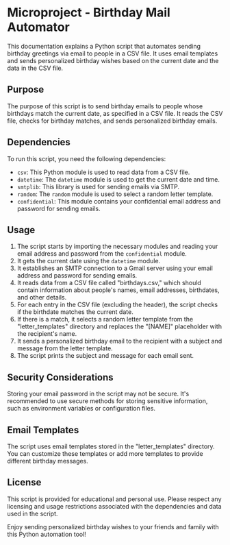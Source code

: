 # Microproject - Birthday Mail Automator

This documentation explains a Python script that automates sending birthday greetings via email to people in a CSV file. It uses email templates and sends personalized birthday wishes based on the current date and the data in the CSV file.

## Purpose

The purpose of this script is to send birthday emails to people whose birthdays match the current date, as specified in a CSV file. It reads the CSV file, checks for birthday matches, and sends personalized birthday emails.

## Dependencies

To run this script, you need the following dependencies:

- `csv`: This Python module is used to read data from a CSV file.
- `datetime`: The `datetime` module is used to get the current date and time.
- `smtplib`: This library is used for sending emails via SMTP.
- `random`: The `random` module is used to select a random letter template.
- `confidential`: This module contains your confidential email address and password for sending emails.

## Usage

1. The script starts by importing the necessary modules and reading your email address and password from the `confidential` module.
2. It gets the current date using the `datetime` module.
3. It establishes an SMTP connection to a Gmail server using your email address and password for sending emails.
4. It reads data from a CSV file called "birthdays.csv," which should contain information about people's names, email addresses, birthdates, and other details.
5. For each entry in the CSV file (excluding the header), the script checks if the birthdate matches the current date.
6. If there is a match, it selects a random letter template from the "letter_templates" directory and replaces the "[NAME]" placeholder with the recipient's name.
7. It sends a personalized birthday email to the recipient with a subject and message from the letter template.
8. The script prints the subject and message for each email sent.

## Security Considerations

Storing your email password in the script may not be secure. It's recommended to use secure methods for storing sensitive information, such as environment variables or configuration files.

## Email Templates

The script uses email templates stored in the "letter_templates" directory. You can customize these templates or add more templates to provide different birthday messages.

## License

This script is provided for educational and personal use. Please respect any licensing and usage restrictions associated with the dependencies and data used in the script.

Enjoy sending personalized birthday wishes to your friends and family with this Python automation tool!
